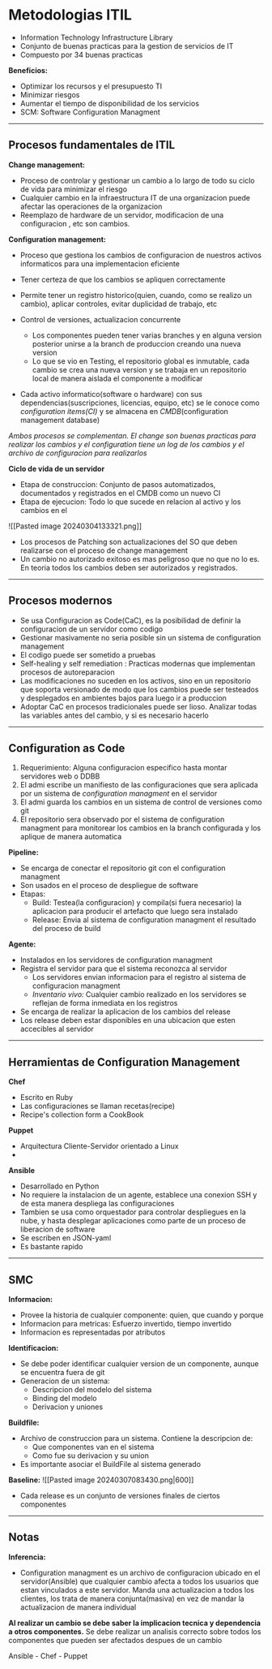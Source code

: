 
# Metodologias ITIL

- Information Technology Infrastructure Library
- Conjunto de buenas practicas para la gestion de servicios de IT
- Compuesto por 34 buenas practicas

**Beneficios:**
- Optimizar los recursos y el presupuesto TI
- Minimizar riesgos
- Aumentar el tiempo de disponibilidad de los servicios
- SCM: Software Configuration Managment

---
## Procesos fundamentales de ITIL

**Change management:**
- Proceso de controlar y gestionar un cambio a lo largo de todo su ciclo de vida para minimizar el riesgo
- Cualquier cambio en la infraestructura IT de una organizacion puede afectar las operaciones de la organizacion
- Reemplazo de hardware de un servidor, modificacion de una configuracion , etc son cambios.

**Configuration management:**
- Proceso que gestiona los cambios de configuracion de nuestros activos informaticos para una implementacion eficiente
- Tener certeza de que los cambios se apliquen correctamente
- Permite tener un registro historico(quien, cuando, como se realizo un cambio), aplicar controles, evitar duplicidad de trabajo, etc
- Control de versiones, actualizacion concurrente
	- Los componentes pueden tener varias branches y en alguna version posterior unirse a la branch de produccion creando una nueva version
	- Lo que se vio en Testing, el repositorio global es inmutable, cada cambio se crea una nueva version y se trabaja en un repositorio local de manera aislada el componente a modificar
	
- Cada activo informatico(software o hardware) con sus dependencias(suscripciones, licencias, equipo, etc) se le conoce como *configuration items(CI)* y se almacena en *CMDB*(configuration management database)

*Ambos procesos se complementan. El change son buenas practicas para realizar los cambios y el configuration tiene un log de los cambios y el archivo de configuracion para realizarlos*

**Ciclo de vida de un servidor**
- Etapa de construccion: Conjunto de pasos automatizados, documentados y registrados en el CMDB como un nuevo CI
- Etapa de ejecucion: Todo lo que sucede en relacion al activo y los cambios en el

![[Pasted image 20240304133321.png]]
- Los procesos de Patching son actualizaciones del SO que deben realizarse con el proceso de change management
- Un cambio no autorizado exitoso es mas peligroso que no que no lo es. En teoria todos los cambios deben ser autorizados y registrados.

---
## Procesos modernos

- Se usa Configuracion as Code(CaC), es la posibilidad de definir la configuracion de un servidor como codigo
- Gestionar masivamente no seria posible sin un sistema de configuration management
- El codigo puede ser sometido a pruebas
- Self-healing y self remediation : Practicas modernas que implementan procesos de autoreparacion
- Las modificaciones no suceden en los activos, sino en un repositorio que soporta versionado de modo que los cambios puede ser testeados y desplegados en ambientes bajos para luego ir a produccion
- Adoptar CaC en procesos tradicionales puede ser lioso. Analizar todas las variables antes del cambio, y si es necesario hacerlo

---
## Configuration as Code

1. Requerimiento: Alguna configuracion especifico hasta montar servidores web o DDBB
2. El admi escribe un manifiesto de las configuraciones que sera aplicada por un sistema de *configuration managment* en el servidor
3. El admi guarda los cambios en un sistema de control de versiones como git
4. El repositorio sera observado por el sistema de configuration managment para monitorear los cambios en la branch configurada y los aplique de manera automatica

**Pipeline:**
- Se encarga de conectar el repositorio git con el configuration managment
- Son usados en el proceso de despliegue de software
- Etapas:
	- Build: Testea(la configuracion) y compila(si fuera necesario) la aplicacion para producir el artefacto que luego sera instalado
	- Release: Envia al sistema de configuration managment el resultado del proceso de build

**Agente:**
- Instalados en los servidores de configuration managment
- Registra el servidor para que el sistema reconozca al servidor
	- Los servidores envian informacion para el registro al sistema de configuracion managment
	- *Inventario vivo:* Cualquier cambio realizado en los servidores se reflejan de forma inmediata en los registros
- Se encarga de realizar la aplicacion de los cambios del release
- Los release deben estar disponibles en una ubicacion que esten accecibles al servidor

---
## Herramientas de Configuration Management

**Chef**
- Escrito en Ruby
- Las configuraciones se llaman recetas(recipe)
- Recipe's collection form a CookBook


**Puppet**
- Arquitectura Cliente-Servidor orientado a Linux
- 

**Ansible**
- Desarrollado en Python
- No requiere la instalacion de un agente, establece una conexion SSH y de esta manera despliega las configuraciones
- Tambien se usa como orquestador para controlar despliegues en la nube, y hasta desplegar aplicaciones como parte de un proceso de liberacion de software
- Se escriben en JSON-yaml
- Es bastante rapido


---
## SMC

**Informacion:**
- Provee la historia de cualquier componente: quien, que cuando y porque
- Informacion para metricas: Esfuerzo invertido, tiempo invertido
- Informacion es representadas por atributos

**Identificacion:**
- Se debe poder identificar cualquier version de un componente, aunque se encuentra fuera de git
- Generacion de un sistema:
	- Descripcion del modelo del sistema
	- Binding del modelo
	- Derivacion y uniones

**Buildfile:**
- Archivo de construccion para un sistema. Contiene la descripcion de:
	- Que componentes van en el sistema
	- Como fue su derivacion y su union
- Es importante asociar el BuildFile al sistema generado

**Baseline:**
![[Pasted image 20240307083430.png|600]]
- Cada release es un conjunto de versiones finales de ciertos componentes

---
## Notas

**Inferencia:**
- Configuration managment es un archivo de configuracion ubicado en el servidor(Ansible) que cualquier cambio afecta a todos los usuarios que estan vinculados a este servidor. Manda una actualizacion a todos los clientes, los trata de manera conjunta(masiva) en vez de mandar la actualizacion de manera individual

**Al realizar un cambio se debe saber la implicacion tecnica y dependencia a otros componentes.** Se debe realizar un analisis correcto sobre todos los componentes que pueden ser afectados despues de un cambio

Ansible - Chef - Puppet